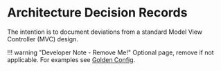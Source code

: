 # Architecture Decision Records

The intention is to document deviations from a standard Model View Controller (MVC) design.

!!! warning "Developer Note - Remove Me!"
    Optional page, remove if not applicable.
    For examples see [Golden Config](https://github.com/nautobot/nautobot-app-golden-config/blob/develop/docs/dev/arch_decision.md).
